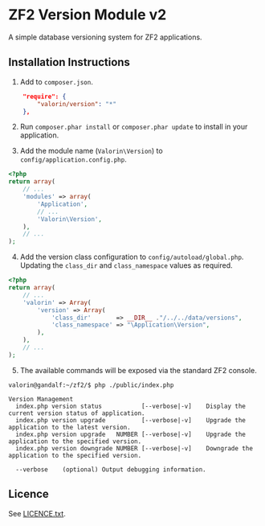 ZF2 Version Module v2
=====================

A simple database versioning system for ZF2 applications.

## Installation Instructions

1. Add to `composer.json`.

```json
    "require": {
        "valorin/version": "*"
    },
```

2. Run `composer.phar install` or `composer.phar update` to install in your application.

3. Add the module name (`Valorin\Version`) to `config/application.config.php`.

```php
<?php
return array(
    // ...
    'modules' => array(
        'Application',
        // ...
        'Valorin\Version',
    ),
    // ...
);
```

4. Add the version class configuration to `config/autoload/global.php`.
Updating the `class_dir` and `class_namespace` values as required.

```php
<?php
return array(
    // ...
    'valorin' => Array(
        'version' => Array(
            'class_dir'       => __DIR__ ."/../../data/versions",
            'class_namespace' => "\Application\Version",
        ),
    ),
    // ...
);
```

5. The available commands will be exposed via the standard ZF2 console.

```
valorin@gandalf:~/zf2/$ php ./public/index.php

Version Management
  index.php version status           [--verbose|-v]    Display the current version status of application.
  index.php version upgrade          [--verbose|-v]    Upgrade the application to the latest version.
  index.php version upgrade   NUMBER [--verbose|-v]    Upgrade the application to the specified version.
  index.php version downgrade NUMBER [--verbose|-v]    Downgrade the application to the specified version.

  --verbose    (optional) Output debugging information.
```

## Licence

See [LICENCE.txt](https://github.com/valorin/ValVersion/blob/master/LICENCE.txt).
